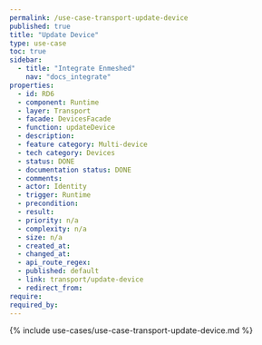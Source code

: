 ```yaml
---
permalink: /use-case-transport-update-device
published: true
title: "Update Device"
type: use-case
toc: true
sidebar:
  - title: "Integrate Enmeshed"
    nav: "docs_integrate"
properties:
  - id: RD6
  - component: Runtime
  - layer: Transport
  - facade: DevicesFacade
  - function: updateDevice
  - description:
  - feature category: Multi-device
  - tech category: Devices
  - status: DONE
  - documentation status: DONE
  - comments:
  - actor: Identity
  - trigger: Runtime
  - precondition:
  - result:
  - priority: n/a
  - complexity: n/a
  - size: n/a
  - created_at:
  - changed_at:
  - api_route_regex:
  - published: default
  - link: transport/update-device
  - redirect_from:
require:
required_by:
---
```


{% include use-cases/use-case-transport-update-device.md %}
